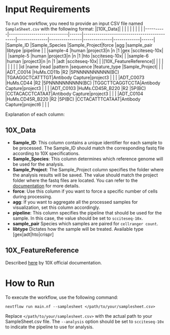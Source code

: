 # Input Requirements

To run the workflow, you need to provide an input CSV file named `SampleSheet.csv` with the following format:
|[10X_Data]|                        | |                                        |          |           |         |        | |
|----------|-----------------------------|------|---------------------------------------------|---------------|----------------|--------------|-------------|------|
|Sample_ID |Sample_Species               |Sample_Project|force                                        |agg            |sample_pair     |libtype       |pipeline     |      |
|sample-4  |human                        |project3|n                                            |n              |1               |gex           |scciteseq-10x|      |
|sample-5  |human                        |project3|n                                            |n              |1               |hto           |scciteseq-10x|      |
|sample-6  |human                        |project3|n                                            |n              |1               |adt           |scciteseq-10x|      |
|[10X_FeatureReference]|                             |      |                                             |               |                |              |             |      |
|id        |name                         |read  |pattern                                      |sequence       |feature_type    |Sample_Project|             |      |
|ADT_C0014 |HuMs.CD11b                   |R2    |5PNNNNNNNNNN(BC)                             |TGAAGGCTCATTTGT|Antibody Capture|project3      |             |      |
|ADT_C0073 |HuMs.CD44                    |R2    |5PNNNNNNNNNN(BC)                             |TGGCTTCAGGTCCTA|Antibody Capture|project3      |             |      |
|ADT_C0103 |HuMs.CD45R_B220              |R2    |5P(BC)                                       |CCTACACCTCATAAT|Antibody Capture|project3      |             |      |
|ADT_C0104 |HuMs.CD45R_B220              |R2    |5P(BC)                                       |CCTACATTTCATAAT|Antibody Capture|project6      |             |      |


Explanation of each column:
## 10X_Data
* **Sample_ID**: This column contains a unique identifier for each sample to be processed. The Sample_ID should match the corresponding fastq file according to 10X specifications.
* **Sample_Species**: This column determines which reference genome will be used for the analysis.
* **Sample_Project**: The Sample_Project column specifies the folder where the analysis results will be saved. The value should match the project folder where the fastq files are located. You can refer to the [documentation](/docs/Setup.md) for more details.
* **force**: Use this column if you want to force a specific number of cells during processing.
* **agg**: If you want to aggregate all the processed samples for visualization, set this column accordingly.
* **pipeline**: This column specifies the pipeline that should be used for the sample. In this case, the value should be set to `scciteseq-10x`.
* **sample_pair** Species which samples are paired for `cellranger count`.
* **libtype** Dictates how the sample will be treated. Available type [gex|adt|hto|crispr]
## 10X_FeatureReference
Described [here](https://support.10xgenomics.com/single-cell-gene-expression/software/pipelines/latest/using/feature-bc-analysis) by 10X official documentation.

# How to Run

To execute the workflow, use the following command:

```
nextflow run main.nf --samplesheet </path/to/your/samplesheet.csv> 
```

Replace `</path/to/your/samplesheet.csv>` with the actual path to your SampleSheet.csv file. The `--analysis` option should be set to `scciteseq-10x` to indicate the pipeline to use for analysis.